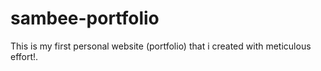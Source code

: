# sambee-portfolio
This is my first personal website (portfolio) that i created with meticulous effort!.
